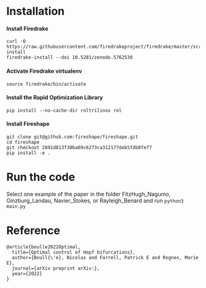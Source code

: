 # Installation

#### Install Firedrake
```
curl -O https://raw.githubusercontent.com/firedrakeproject/firedrake/master/scripts/firedrake-install
firedrake-install --doi 10.5281/zenodo.5762538
```

#### Activate Firedrake virtualenv
`source firedrake/bin/activate`

#### Install the Rapid Optimization Library
`pip install --no-cache-dir roltrilinos rol`

#### Install Fireshape
```
git clone git@github.com:fireshape/fireshape.git
cd fireshape
git checkout 2891d813f38ba69c6273ca312177deb5fdb0fe77
pip install -e .
```

# Run the code

Select one example of the paper in the folder FitzHugh_Nagumo, Ginzburg_Landau, Navier_Stokes, or Rayleigh_Benard and run
`python3 main.py`

# Reference
```
@article{boulle2022Optimal,
  title={Optimal control of Hopf bifurcations},
  author={Boull{\'e}, Nicolas and Farrell, Patrick E and Rognes, Marie E},
  journal={arXiv preprint arXiv:},
  year={2022}
}
```
